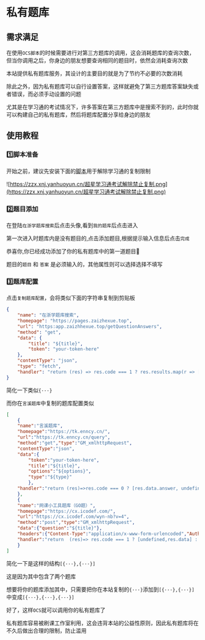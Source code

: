 # 私有题库

## 需求满足

在使用`OCS脚本`的时候需要进行对第三方题库的调用，这会消耗题库的查询次数，但当你调用之后，你身边的朋友想要查询相同的题目时，依然会消耗查询次数

本站提供私有题库服务，其设计的主要目的就是为了节约不必要的次数消耗

除此之外，因为私有题库可以自行设置答案，这样就避免了第三方题库答案缺失或者错误，而必须手动设置的问题

尤其是在学习通的考试情况下，许多答案在第三方题库中是搜索不到的，此时你就可以构建自己的私有题库，然后将题库配置分享给身边的朋友

## 使用教程

### 1️⃣脚本准备
开始之前，建议先安装下面的[脚本](https://greasyfork.org/zh-CN/scripts/454233-%E8%B6%85%E6%98%9F%E5%AD%A6%E4%B9%A0%E9%80%9A%E8%80%83%E8%AF%95%E8%A7%A3%E9%99%A4%E7%A6%81%E6%AD%A2%E5%A4%8D%E5%88%B6-%E7%A6%81%E6%AD%A2%E7%B2%98%E8%B4%B4%E6%9C%80%E6%96%B0%E7%89%88)用于解除学习通的复制限制

![https://zzx.xnj.yanhuoyun.cn/超星学习通考试解除禁止复制.png](https://zzx.xnj.yanhuoyun.cn/超星学习通考试解除禁止复制.png)

### 2️⃣题目添加
在登陆`在浙学题库搜索`后点击头像,看到`我的题库`后点击进入

第一次进入时题库内是没有题目的,点击添加题目,根据提示输入信息后点击`完成`

恭喜你,你已经成功添加了你的私有题库中的第一道题目🥳

题目的`题目` 和 `答案` 是必须输入的，其他属性则可以选择选择不填写

### 3️⃣题库配置
点击`复制题库配置`，会将类似下面的字符串复制到剪贴板
```json
{
    "name": "在浙学题库搜索",
    "homepage": "https://pages.zaizhexue.top",
    "url": "https:app.zaizhhexue.top/getQuestionAnswers",
    "method": "get",
    "data": {
        "title": "${title}",
        "token": "your-token-here"
    },
    "contentType": "json",
    "type": "fetch",
    "handler": "return (res) => res.code === 1 ? res.results.map(r => [r.question, r.answer]) : undefined"
}
```

简化一下类似`{···}`

而你在`言溪题库`中复制的题库配置类似
```json
[
    {
    "name":"言溪题库",
    "homepage":"https://tk.enncy.cn/",
    "url":"https://tk.enncy.cn/query",
    "method":"get","type":"GM_xmlhttpRequest",
    "contentType":"json",
    "data":{
        "token":"your-token-here",
        "title":"${title}",
        "options":"${options}",
        "type":"${type}"
        },
    "handler":"return (res)=>res.code === 0 ? [res.data.answer, undefined] : [res.data.question,res.data.answer]"
    },
    {
    "name":"网课小工具题库（GO题）",
    "homepage":"https://cx.icodef.com/",
    "url":"https://cx.icodef.com/wyn-nb?v=4",
    "method":"post","type":"GM_xmlhttpRequest",
    "data":{"question":"${title}"},
    "headers":{"Content-Type":"application/x-www-form-urlencoded","Authorization":""},
    "handler":"return  (res)=> res.code === 1 ? [undefined,res.data] : [res.msg,undefined]"
    }
]
```
简化一下是这样的结构`[{···},{···}]`

这是因为其中包含了两个题库

想要将你的题库添加其中，只需要把你在本站复制的`{···}`添加到`[{···},{···}]`中变成`[{···},{···},{···}]`

好了，这样`OCS`就可以调用你的私有题库了

私有题库容易被刷课工作室利用，这会违背本站的公益性原则，因此私有题库将在不久后做出合理的限制，防止滥用




